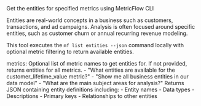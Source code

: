 <instructions>
Get the entities for specified metrics using MetricFlow CLI

Entities are real-world concepts in a business such as customers,
transactions, and ad campaigns. Analysis is often focused around
specific entities, such as customer churn or
annual recurring revenue modeling.

This tool executes the `mf list entities --json` command locally
with optional metric filtering to return available entities.
</instructions>

<parameters>
metrics: Optional list of metric names to get entities for.
        If not provided, returns entities for all metrics.
</parameters>

<examples>
- "What entities are available for the customer_lifetime_value metric?"
- "Show me all business entities in our data model"
- "What are the main subject areas for analysis?"
</examples>

<output>
Returns JSON containing entity definitions including:
- Entity names
- Data types
- Descriptions
- Primary keys
- Relationships to other entities
</output> 